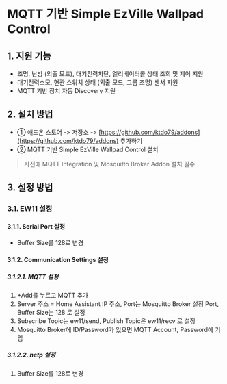 # MQTT 기반 Simple EzVille Wallpad Control

## 1. 지원 기능

- 조명, 난방 (외출 모드), 대기전력차단, 엘리베이터콜 상태 조회 및 제어 지원
- 대기전력소모, 현관 스위치 상태 (외출 모드, 그룹 조명) 센서 지원
- MQTT 기반 장치 자동 Discovery 지원



## 2. 설치 방법

- ① 애드온 스토어 -> 저장소 -> [https://github.com/ktdo79/addons](https://github.com/ktdo79/addons) 추가하기 
- ② MQTT 기반 Simple EzVille Wallpad Control 설치

> 사전에 MQTT Integration 및 Mosquitto Broker Addon 설치 필수



## 3. 설정 방법

### 3.1. EW11 설정

#### 3.1.1. Serial Port 설정

- Buffer Size를 128로 변경 

#### 3.1.2. Communication Settings 설정

##### 3.1.2.1. MQTT 설정

1. +Add를 누르고 MQTT 추가 
2. Server 주소 = Home Assistant IP 주소, Port는 Mosquitto Broker 설정 Port, Buffer Size는 128 로 설정
3. Subscribe Topic는 ew11/send, Publish Topic은 ew11/recv 로 설정
4. Mosquitto Broker에 ID/Password가 있으면 MQTT Account, Password에 기입

##### 3.1.2.2. netp 설정

1. Buffer Size를 128로 변경
